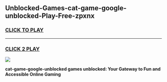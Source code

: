 
## Unblocked-Games-cat-game-google-unblocked-Play-Free-zpxnx
<h3>
<a href="https://premium76.site?title=cat-game-google-unblocked&ref=10A">CLICK TO PLAY</a></h3>
<hr>

<h3>
<a href="https://premium76.site?title=cat-game-google-unblocked&ref=10A">CLICK 2 PLAY</a>
  
</h3>

<a href="https://premium76.site?title=cat-game-google-unblocked&ref=10A"><img src="https://clearcache.store/games.png"></a>


**cat-game-google-unblocked games unblocked: Your Gateway to Fun and Accessible Online Gaming**
